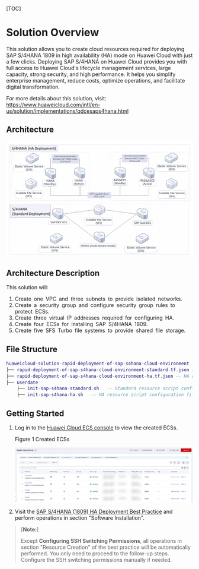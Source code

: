 [TOC]

**Solution Overview**
===============
This solution allows you to create cloud resources required for deploying SAP S/4HANA 1809 in high availability (HA) mode on Huawei Cloud with just a few clicks. Deploying SAP S/4HANA on Huawei Cloud provides you with full access to Huawei Cloud's lifecycle management services, large capacity, strong security, and high performance. It helps you simplify enterprise management, reduce costs, optimize operations, and facilitate digital transformation.

For more details about this solution, visit: https://www.huaweicloud.com/intl/en-us/solution/implementations/qdcesaps4hana.html

**Architecture**
---------------
![Solution Architecture](./document/quick-deployment-of-cloud-environment-for-sap-s4hana.png)

**Architecture Description**
---------------
This solution will:

1. Create one VPC and three subnets to provide isolated networks.
2. Create a security group and configure security group rules to protect ECSs.
3. Create three virtual IP addresses required for configuring HA.
4. Create four ECSs for installing SAP S/4HANA 1809.
5. Create five SFS Turbo file systems to provide shared file storage.


**File Structure**
---------------

``` lua
huaweicloud-solution-rapid-deployment-of-sap-s4hana-cloud-environment
├── rapid-deployment-of-sap-s4hana-cloud-environment-standard.tf.json -- Standard resource orchestration template
├── rapid-deployment-of-sap-s4hana-cloud-environment-ha.tf.json -- HA resource orchestration template
├── userdate
    ├── init-sap-s4hana-standard.sh   -- Standard resource script configuration file
    ├── init-sap-s4hana-ha.sh   -- HA resource script configuration file
```
**Getting Started**
---------------
1. Log in to the [Huawei Cloud ECS console](https://console-intl.huaweicloud.com/ecm/?agencyId=WOmAijZnbElNjCFzTVDl4aJQAgdaTUMD&locale=en-us&region=ap-southeast-3#/ecs/manager/vmList) to view the created ECSs.

	Figure 1 Created ECSs

	![Created ECSs](./document/readme-image-001.png)

2. Visit the [SAP S/4HANA (1809) HA Deployment Best Practice](https://support.huaweicloud.com/intl/en-us/bestpractice-sap/en-us_topic_0000001165507753.html) and perform operations in section "Software Installation".
> [**Note:**]
>
> Except **Configuring SSH Switching Permissions**, all operations in section "Resource Creation" of the best practice will be automatically performed. You only need to proceed to the follow-up steps. Configure the SSH switching permissions manually if needed.
